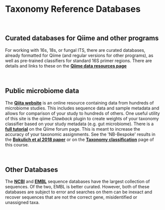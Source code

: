 # Taxonomy Reference Databases

<br>

## Curated databases for Qiime and other programs

For working with 16s, 18s, or fungal ITS, there are curated databases, already formatted for Qiime (and regular versions for other programs), as well as pre-trained classifiers for standard 16S primer regions. There are details and links to these on the [**Qiime data resources page**](https://docs.qiime2.org/2019.10/data-resources/)

<br>

## Public microbiome data

The [**Qiita website**](https://qiita.ucsd.edu/) is an online resource containing data from hundreds of microbiome studies. This includes sequence data and sample metadata and allows for comparison of your study to hundreds of others. One useful utility of this site is the qiime *Clawback* plugin to create weights of your taxonomy classifier based on your study metadata (e.g. gut microbiome). There is a [**full tutorial**](https://forum.qiime2.org/t/using-q2-clawback-to-assemble-taxonomic-weights/5859) on the Qiime forum page. This is meant to increase the accuracy of your taxonomic assignments. See the 'NB-Bespoke' results in the [**Bokulich et al 2018 paper**](https://microbiomejournal.biomedcentral.com/articles/10.1186/s40168-018-0470-z) or on the [**Taxonomy classification**](https://otagoedna.github.io/2019_11_28_edna_course/chapters/taxonomy_classification.html) page of this course.

<br>

## Other Databases

The [**NCBI**](https://www.ncbi.nlm.nih.gov/) and [**EMBL**](https://www.embl.org/) sequence databases have the largest collection of sequences. Of the two, EMBL is better curated. However, both of these databases are subject to error and searches on them can be inexact and recover sequences that are not the correct gene, misidentified or unassigned taxa.

